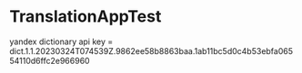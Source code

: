 # TranslationAppTest

yandex dictionary api key = dict.1.1.20230324T074539Z.9862ee58b8863baa.1ab11bc5d0c4b53ebfa06554110d6ffc2e966960
